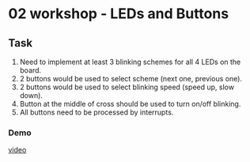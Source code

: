 # 02 workshop - LEDs and Buttons

## Task
1. Need to implement at least 3 blinking schemes for all 4 LEDs on the board.
2. 2 buttons would be used to select scheme (next one, previous one).
3. 2 buttons would be used to select blinking speed (speed up, slow down).
4. Button at the middle of cross should be used to turn on/off blinking.
5. All buttons need to be processed by interrupts.

### Demo
[video](https://youtu.be/Nx0TpD7yH5w)

